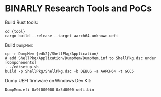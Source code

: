 # BINARLY Research Tools and PoCs

Build Rust tools:

```
cd {tool}
cargo build --release --target aarch64-unknown-uefi
```

Build `DumpMem`:

```
cp -r DumpMem {edk2}/ShellPkg/Application/
# add ShellPkg/Application/DumpMem/DumpMem.inf to ShellPkg.dsc under [Componenents]
. ./edksetup.sh
build -p ShellPkg/ShellPkg.dsc -b DEBUG -a AARCH64 -t GCC5
```

Dump UEFI firmware on Windows Dev Kit:

```
DumpMem.efi 0x9f000000 0x5d0000 uefi.bin
```
